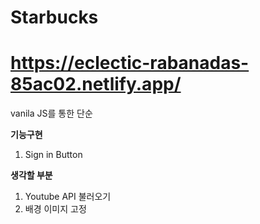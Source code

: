 # Starbucks


# https://eclectic-rabanadas-85ac02.netlify.app/

vanila JS를 통한 단순 

__기능구현__

1. Sign in Button 

__생각할 부분__

1. Youtube API 불러오기
2. 배경 이미지 고정
